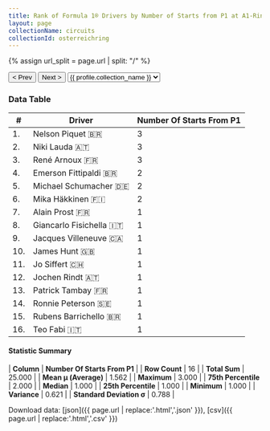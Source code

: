 ```yaml
---
title: Rank of Formula 1® Drivers by Number of Starts from P1 at A1-Ring
layout: page
collectionName: circuits
collectionId: osterreichring
---
```


{% assign url_split = page.url | split: "/" %}
<div id="collection-navigation">
<button onclick="selector.options[selector.selectedIndex-1].value && (window.location = selector.options[selector.selectedIndex-1].value);">&lt; Prev</button>
<button onclick="selector.options[selector.selectedIndex+1].value && (window.location = selector.options[selector.selectedIndex+1].value);">Next &gt;</button>
<select id="selector" onchange="this.options[this.selectedIndex].value && (window.location = this.options[this.selectedIndex].value);">
  {% for collectionId in site.data[page.collectionName].refs %}
    {% if collectionId == page.collectionId %}
      {% assign selected = "selected" %}
    {% else %}
      {% assign selected = "" %}
    {% endif %}
    {% assign profile = site.data[page.collectionName][collectionId].profile %}
    <option value="/f1/{{ page.collectionName }}/{{ collectionId }}/{{ url_split[4] }}" {{ selected }}>{{ profile.collection_name }}</option>
  {% endfor %}
</select>
</div>

<canvas id="chart" width="400" height="180"></canvas>
<script>
var data = {
    "datasets": [
        {
            "backgroundColor": [
                "#9C8E8D",
                "#9C8E8D",
                "#9C8E8D",
                "#9C8E8D",
                "#9C8E8D",
                "#9C8E8D",
                "#9C8E8D",
                "#9C8E8D",
                "#9C8E8D",
                "#9C8E8D",
                "#9C8E8D",
                "#9C8E8D",
                "#9C8E8D",
                "#9C8E8D",
                "#9C8E8D",
                "#9C8E8D"
            ],
            "borderColor": [
                "#1D181E",
                "#1D181E",
                "#1D181E",
                "#1D181E",
                "#1D181E",
                "#1D181E",
                "#1D181E",
                "#1D181E",
                "#1D181E",
                "#1D181E",
                "#1D181E",
                "#1D181E",
                "#1D181E",
                "#1D181E",
                "#1D181E",
                "#1D181E"
            ],
            "borderWidth": 1,
            "data": [
                3.0,
                3.0,
                3.0,
                2.0,
                2.0,
                2.0,
                1.0,
                1.0,
                1.0,
                1.0,
                1.0,
                1.0,
                1.0,
                1.0,
                1.0,
                1.0
            ],
            "label": "Number Of Starts From P1"
        }
    ],
    "labels": [
        "Nelson Piquet",
        "Niki Lauda",
        "René Arnoux",
        "Emerson Fittipaldi",
        "Michael Schumacher",
        "Mika Häkkinen",
        "Alain Prost",
        "Giancarlo Fisichella",
        "Jacques Villeneuve",
        "James Hunt",
        "Jo Siffert",
        "Jochen Rindt",
        "Patrick Tambay",
        "Ronnie Peterson",
        "Rubens Barrichello",
        "Teo Fabi"
    ]
};
var options = {
  legend: {
    display: false
  },
  scales: {
    xAxes: [{
      ticks: {
        beginAtZero: true,
        maxRotation: 180,
        display: window.innerWidth > 800
      }
    }],
    yAxes: [{
      ticks: {
        beginAtZero: true
      }
    }]
  },
  onResize: function(chart, size) {
    chart.options.scales.xAxes[0].ticks.display = size.width > 800;
  }
};
var chart = new Chart("chart", {
    data: data,
    type: 'bar',
    options: options
});
</script>



### Data Table

| # | Driver | Number Of Starts From P1 |
|--|--|--|
| 1. | Nelson Piquet 🇧🇷 | 3 |
| 2. | Niki Lauda 🇦🇹 | 3 |
| 3. | René Arnoux 🇫🇷 | 3 |
| 4. | Emerson Fittipaldi 🇧🇷 | 2 |
| 5. | Michael Schumacher 🇩🇪 | 2 |
| 6. | Mika Häkkinen 🇫🇮 | 2 |
| 7. | Alain Prost 🇫🇷 | 1 |
| 8. | Giancarlo Fisichella 🇮🇹 | 1 |
| 9. | Jacques Villeneuve 🇨🇦 | 1 |
| 10. | James Hunt 🇬🇧 | 1 |
| 11. | Jo Siffert 🇨🇭 | 1 |
| 12. | Jochen Rindt 🇦🇹 | 1 |
| 13. | Patrick Tambay 🇫🇷 | 1 |
| 14. | Ronnie Peterson 🇸🇪 | 1 |
| 15. | Rubens Barrichello 🇧🇷 | 1 |
| 16. | Teo Fabi 🇮🇹 | 1 |

#### Statistic Summary

| **Column** | **Number Of Starts From P1** |
| **Row Count** | 16 |
| **Total Sum** | 25.000 |
| **Mean μ (Average)** | 1.562 |
| **Maximum** | 3.000 |
| **75th Percentile** | 2.000 |
| **Median** | 1.000 |
| **25th Percentile** | 1.000 |
| **Minimum** | 1.000 |
| **Variance** | 0.621 |
| **Standard Deviation σ** | 0.788 |

Download data: [json]({{ page.url | replace:'.html','.json' }}), [csv]({{ page.url | replace:'.html','.csv' }})
